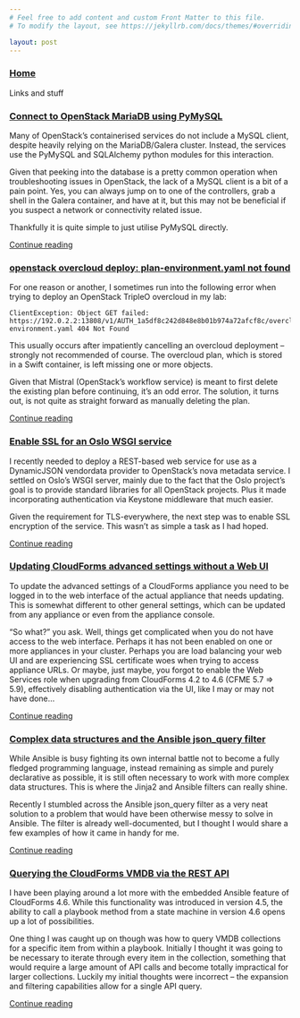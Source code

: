 ```yaml
---
# Feel free to add content and custom Front Matter to this file.
# To modify the layout, see https://jekyllrb.com/docs/themes/#overriding-theme-defaults

layout: post
---
```

### [Home](https://mattparko.github.io/)

Links and stuff

### [Connect to OpenStack MariaDB using PyMySQL](https://parko.id.au/2019/06/28/connect-to-openstack-mariadb-using-pymysql/)
Many of OpenStack’s containerised services do not include a MySQL client, despite heavily relying on the MariaDB/Galera cluster. Instead, the services use the PyMySQL and SQLAlchemy python modules for this interaction.

Given that peeking into the database is a pretty common operation when troubleshooting issues in OpenStack, the lack of a MySQL client is a bit of a pain point. Yes, you can always jump on to one of the controllers, grab a shell in the Galera container, and have at it, but this may not be beneficial if you suspect a network or connectivity related issue.

Thankfully it is quite simple to just utilise PyMySQL directly.

[Continue reading](https://parko.id.au/2019/06/28/connect-to-openstack-mariadb-using-pymysql/)

### [openstack overcloud deploy: plan-environment.yaml not found](https://parko.id.au/2019/03/22/openstack-overcloud-deploy-plan-environment-yaml-not-found/)
For one reason or another, I sometimes run into the following error when trying to deploy an OpenStack TripleO overcloud in my lab:

```
ClientException: Object GET failed: https://192.0.2.2:13808/v1/AUTH_1a5df8c242d848e8b01b974a72afcf8c/overcloud/plan-environment.yaml 404 Not Found
```

This usually occurs after impatiently cancelling an overcloud deployment – strongly not recommended of course. The overcloud plan, which is stored in a Swift container, is left missing one or more objects.

Given that Mistral (OpenStack’s workflow service) is meant to first delete the existing plan before continuing, it’s an odd error. The solution, it turns out, is not quite as straight forward as manually deleting the plan.

[Continue reading](https://parko.id.au/2019/03/22/openstack-overcloud-deploy-plan-environment-yaml-not-found/)

### [Enable SSL for an Oslo WSGI service](https://parko.id.au/2019/03/18/enable-ssl-for-an-oslo-wsgi-service/)
I recently needed to deploy a REST-based web service for use as a DynamicJSON vendordata provider to OpenStack’s nova metadata service. I settled on Oslo’s WSGI server, mainly due to the fact that the Oslo project’s goal is to provide standard libraries for all OpenStack projects. Plus it made incorporating authentication via Keystone middleware that much easier.

Given the requirement for TLS-everywhere, the next step was to enable SSL encryption of the service. This wasn’t as simple a task as I had hoped.

[Continue reading](https://parko.id.au/2019/03/18/enable-ssl-for-an-oslo-wsgi-service/)

### [Updating CloudForms advanced settings without a Web UI](https://parko.id.au/2018/08/31/cloudforms-advanced-settings-without-web-ui/)
To update the advanced settings of a CloudForms appliance you need to be logged in to the web interface of the actual appliance that needs updating. This is somewhat different to other general settings, which can be updated from any appliance or even from the appliance console.

“So what?” you ask. Well, things get complicated when you do not have access to the web interface. Perhaps it has not been enabled on one or more appliances in your cluster. Perhaps you are load balancing your web UI and are experiencing SSL certificate woes when trying to access appliance URLs. Or maybe, just maybe, you forgot to enable the Web Services role when upgrading from CloudForms 4.2 to 4.6 (CFME 5.7 => 5.9), effectively disabling authentication via the UI, like I may or may not have done…

[Continue reading](https://parko.id.au/2018/08/31/cloudforms-advanced-settings-without-web-ui/)

### [Complex data structures and the Ansible json_query filter](https://parko.id.au/2018/08/16/complex-data-structures-and-the-ansible-json_query-filter/)
While Ansible is busy fighting its own internal battle not to become a fully fledged programming language, instead remaining as simple and purely declarative as possible, it is still often necessary to work with more complex data structures. This is where the Jinja2 and Ansible filters can really shine.

Recently I stumbled across the Ansible json_query filter as a very neat solution to a problem that would have been otherwise messy to solve in Ansible. The filter is already well-documented, but I thought I would share a few examples of how it came in handy for me.

[Continue reading](https://parko.id.au/2018/08/16/complex-data-structures-and-the-ansible-json_query-filter/)

### [Querying the CloudForms VMDB via the REST API](https://parko.id.au/2018/08/08/query-cloudforms-manageiq-vmdb-rest-api/)
I have been playing around a lot more with the embedded Ansible feature of CloudForms 4.6. While this functionality was introduced in version 4.5, the ability to call a playbook method from a state machine in version 4.6 opens up a lot of possibilities.

One thing I was caught up on though was how to query VMDB collections for a specific item from within a playbook. Initially I thought it was going to be necessary to iterate through every item in the collection, something that would require a large amount of API calls and become totally impractical for larger collections. Luckily my initial thoughts were incorrect – the expansion and filtering capabilities allow for a single API query.

[Continue reading](https://parko.id.au/2018/08/08/query-cloudforms-manageiq-vmdb-rest-api/)
